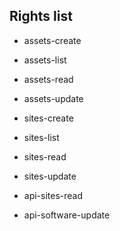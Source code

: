 Rights list
-----------

- assets-create
- assets-list
- assets-read
- assets-update


- sites-create
- sites-list
- sites-read
- sites-update


- api-sites-read
- api-software-update